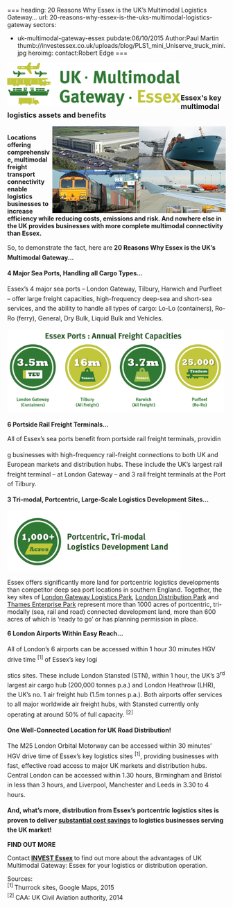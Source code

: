 ===
heading: 20 Reasons Why Essex is the UK’s Multimodal Logistics Gateway…
url: 20-reasons-why-essex-is-the-uks-multimodal-logistics-gateway
sectors:
  - uk-multimodal-gateway-essex 
pubdate:06/10/2015
Author:Paul Martin
thumb://investessex.co.uk/uploads/blog/PLS1_mini_Uniserve_truck_mini.jpg
heroimg:
contact:Robert Edge
===
<p><img alt='' src='../uploads/general/UK-Multimodal-Gateway-Essex-Logo-RGB.jpg' style='float: left; width: 400px'/></p><p> </p><p> </p><h3>Essex's key multimodal logistics assets and benefits</h3><p><strong><img alt='' src='../uploads/general/Article1-Logistics-Hero-Img.jpg' style='width: 400px; height: 200px; float: right;'/><br/>Locations offering comprehensive, multimodal freight transport connectivity enable logistics businesses to increase efficiency while reducing costs, emissions and risk. And nowhere else in the UK provides businesses with more complete multimodal connectivity than Essex.</strong></p><p><span style='line-height: 1.6;'>So, to demonstrate the fact, here are </span><strong style='line-height: 1.6;'>20 Reasons Why Essex is the UK’s Multimodal Gateway...</strong></p><p><strong style='line-height: 1.6;'>4 </strong><strong style='line-height: 1.6;'>Major Sea Ports, Handling all Cargo Types…</strong></p><p><span style='line-height: 1.6;'>Essex’s 4 major sea ports – London Gateway, Tilbury, Harwich and Purfleet – offer large freight capacities, high-frequency deep-sea and short-sea services, and the ability to handle all types of cargo: Lo-Lo (containers), Ro-Ro (ferry), General, Dry Bulk, Liquid Bulk and Vehicles.</span></p><p><span style='line-height: 1.6;'><img alt='' src='../uploads/general/1,2_Ports,_Portcentric_CHART_1-META-RGB.jpg' style='width: 500px; height: 191px;'/></span></p><p><strong>6 </strong><strong>Portside Rail Freight Terminals…</strong></p><p><span style='line-height: 1.6;'>All of Essex’s sea ports benefit from portside rail freight terminals, providin</span></p><p><span style='line-height: 1.6;'>g businesses with high-frequency rail-freight connections to both UK and European markets and distribution hubs. These include the UK’s largest rail freight terminal – at London Gateway – and 3 rail freight terminals at the Port of Tilbury.</span></p><p><strong style='line-height: 1.6;'>3 </strong><strong style='line-height: 1.6;'>Tri-modal, Portcentric, Large-Scale Logistics Development Sites…</strong></p><p><img alt='' src='../uploads/general/8_1000Acres-META-RGB.jpg' style='width: 400px; height: 139px;'/></p><p>Essex offers significantly more land for portcentric logistics developments than competitor deep sea port locations in southern England. Together, the key sites of <a href='http://www.londongateway.com/logistics-park/'>London Gateway Logistics Park</a>, <a href='http://www.londondistributionpark.com/'>London Distribution Park</a> and <a href='http://www.thamesenterprisepark.co.uk/'>Thames Enterprise Park</a> represent more than 1000 acres of portcentric, tri-modally (sea, rail and road) connected development land, more than 600 acres of which is ‘ready to go’ or has planning permission in place.</p><p><strong style='line-height: 1.6;'>6 </strong><strong style='line-height: 1.6;'>London Airports Within Easy Reach…</strong></p><p><span style='line-height: 1.6;'>All of London’s 6 airports can be accessed within 1 hour 30 minutes HGV drive time </span><sup>[1]</sup><span style='line-height: 1.6;'> of Essex’s key logi</span></p><p><span style='line-height: 1.6;'>stics sites. These include London Stansted (STN), within 1 hour, the UK’s 3</span><sup>rd</sup><span style='line-height: 1.6;'> largest air cargo hub (200,000 tonnes p.a.) and London Heathrow (LHR), the UK’s no. 1 air freight hub (1.5m tonnes p.a.). Both airports offer services to all major worldwide air freight hubs, with Stansted currently only operating at around 50% of full capacity. </span><sup>[2]</sup></p><p><strong style='line-height: 1.6;'>One </strong><strong style='line-height: 1.6;'>Well-Connected Location for UK Road Distribution!</strong></p><p><span style='line-height: 1.6;'>The M25 London Orbital Motorway can be accessed within 30 minutes’ HGV drive time of Essex’s key logistics sites </span><sup>[1]</sup><span style='line-height: 1.6;'>, providing businesses with fast, effective road access to major UK markets and distribution hubs. Central London can be accessed within 1.30 hours, Birmingham and Bristol in less than 3 hours, and Liverpool, Manchester and Leeds in 3.30 to 4 hours.</span></p><p><strong style='line-height: 1.6;'>And, what’s more, distribution from Essex’s portcentric logistics sites is proven to deliver <u>substantial cost savings</u> to logistics businesses serving the UK market! </strong></p><p><strong>FIND OUT MORE</strong></p><p>Contact<strong> <a href='../index.html' target='_blank'>INVEST Essex</a> </strong>to find out more about the advantages of UK Multimodal Gateway: Essex for your logistics or distribution operation.</p><p>Sources:<br/><sup>[1] </sup><span style='line-height: 1.6;'>Thurrock sites, Google Maps, 2015</span><br/><sup>[2] </sup><span style='line-height: 1.6;'>CAA: UK Civil Aviation authority, 2014</span></p>